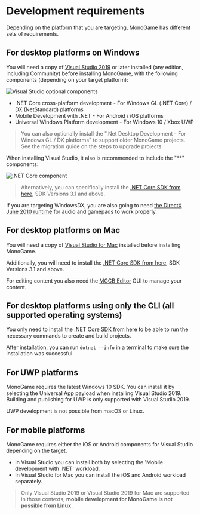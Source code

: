 # Development requirements

Depending on the [platform](platforms.md) that you are targeting, MonoGame has different sets of requirements.

## For desktop platforms on Windows

You will need a copy of [Visual Studio 2019](https://www.monogame.net/downloads/) or later installed (any edition, including Community) before installing MonoGame, with the following components (depending on your target platform):

![Visual Studio optional components](~/images/getting_started/1_installer_vs_components.png)

* .NET Core cross-platform development - For Windows GL (.NET Core) / DX (NetStandard) platforms
* Mobile Development with .NET - For Android / iOS platforms
* Universal Windows Platform development - For Windows 10 / Xbox UWP

> You can also optionally install the ".Net Desktop Development - For Windows GL / DX platforms" to support older MonoGame projects.  See the migration guide on the steps to upgrade projects.

When installing Visual Studio, it also is recommended to include the "**" components:

![.NET Core component](~/images/getting_started/1_netdesktopcomponet.png)

> Alternatively, you can specifically install the [.NET Core SDK from here](https://dotnet.microsoft.com/download), SDK Versions 3.1 and above.

If you are targeting WindowsDX, you are also going to need [the DirectX June 2010 runtime](https://www.microsoft.com/en-us/download/details.aspx?id=8109) for audio and gamepads to work properly.

## For desktop platforms on Mac

You will need a copy of [Visual Studio for Mac](https://visualstudio.microsoft.com/vs/mac/) installed before installing MonoGame.

Additionally, you will need to install the [.NET Core SDK from here](https://dotnet.microsoft.com/download), SDK Versions 3.1 and above.

For editing content you also need the [MGCB Editor](#monogame-content-pipeline-tool-mgcb-editor) GUI to manage your content.

## For desktop platforms using only the CLI (all supported operating systems)

You only need to install the [.NET Core SDK from here](https://dotnet.microsoft.com/download) to be able to run the necessary commands to create and build projects.

After installation, you can run `dotnet --info` in a terminal to make sure the installation was successful.

## For UWP platforms

MonoGame requires the latest Windows 10 SDK.
You can install it by selecting the Universal App payload when installing Visual Studio 2019.
Building and publishing for UWP is only supported with Visual Studio 2019.

UWP development is not possible from macOS or Linux.

## For mobile platforms

MonoGame requires either the iOS or Android components for Visual Studio depending on the target.

* In Visual Studio you can install both by selecting the 'Mobile development with .NET' workload.
* In Visual Studio for Mac you can install the iOS and Android workload separately.

> Only Visual Studio 2019 or Visual Studio 2019 for Mac are supported in those contexts, **mobile development for MonoGame is not possible from Linux.**
